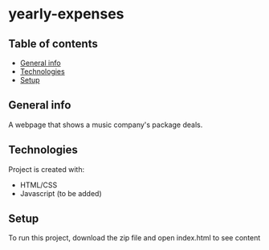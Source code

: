 # yearly-expenses
## Table of contents
* [General info](#general-info)
* [Technologies](#technologies)
* [Setup](#setup)

## General info
A webpage that shows a music company's package deals.

## Technologies
Project is created with:
* HTML/CSS
* Javascript (to be added)

	
## Setup
To run this project, download the zip file and open index.html to see content
